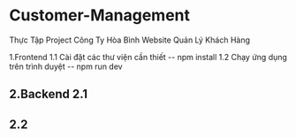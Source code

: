 # Customer-Management
Thực Tập Project Công Ty Hòa Bình Website Quản Lý Khách Hàng

1.Frontend
1.1 Cài đặt các thư viện cần thiết 
-- npm install 
1.2 Chạy ứng dụng trên trình duyệt
-- npm run dev

2.Backend
2.1 
--------------- 
2.2 
---------------